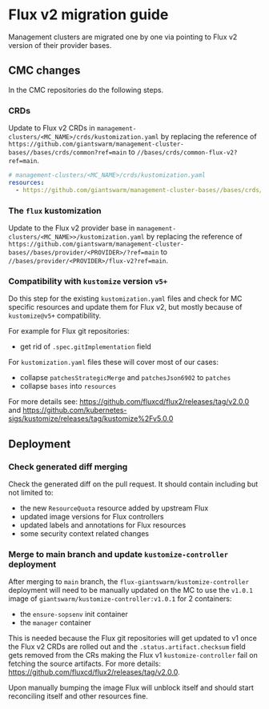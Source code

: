 # Flux v2 migration guide

Management clusters are migrated one by one via pointing to Flux v2 version of their provider bases.

## CMC changes

In the CMC repositories do the following steps.

### CRDs

Update to Flux v2 CRDs in `management-clusters/<MC_NAME>/crds/kustomization.yaml` by replacing the reference of
`https://github.com/giantswarm/management-cluster-bases//bases/crds/common?ref=main` to `//bases/crds/common-flux-v2?ref=main`.

```yaml
# management-clusters/<MC_NAME>/crds/kustomization.yaml
resources:
  - https://github.com/giantswarm/management-cluster-bases//bases/crds/common-flux-v2?ref=main
```

### The `flux` kustomization

Update to the Flux v2 provider base in `management-clusters/<MC_NAME>>/kustomization.yaml` by replacing the reference of
`https://github.com/giantswarm/management-cluster-bases//bases/provider/<PROVIDER>/?ref=main` to `//bases/provider/<PROVIDER>/flux-v2?ref=main`.

### Compatibility with `kustomize` version `v5+`

Do this step for the existing `kustomization.yaml` files and check for MC specific resources and update them
for Flux v2, but mostly because of `kustomize@v5+` compatibility.

For example for Flux git repositories:

- get rid of `.spec.gitImplementation` field

For `kustomization.yaml` files these will cover most of our cases:

- collapse `patchesStrategicMerge` and `patchesJson6902` to `patches`
- collapse `bases` into `resources`

For more details see: https://github.com/fluxcd/flux2/releases/tag/v2.0.0 and https://github.com/kubernetes-sigs/kustomize/releases/tag/kustomize%2Fv5.0.0

## Deployment

### Check generated diff merging

Check the generated diff on the pull request. It should contain including but not limited to:

- the new `ResourceQuota` resource added by upstream Flux
- updated image versions for Flux controllers
- updated labels and annotations for Flux resources
- some security context related changes

### Merge to main branch and update `kustomize-controller` deployment

After merging to `main` branch, the `flux-giantswarm/kustomize-controller` deployment will need to be manually updated
on the MC to use the `v1.0.1` image of `giantswarm/kustomize-controller:v1.0.1` for 2 containers:

- the `ensure-sopsenv` init container
- the `manager` container

This is needed because the Flux git repositories will get updated to v1 once the Flux v2 CRDs are rolled out and the
`.status.artifact.checksum` field gets removed from the CRs making the Flux v1 `kustomize-controller` fail on fetching
the source artifacts. For more details: https://github.com/fluxcd/flux2/releases/tag/v2.0.0.

Upon manually bumping the image Flux will unblock itself and should start reconciling itself
and other resources fine.
